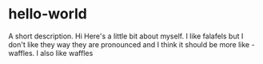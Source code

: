 # hello-world
A short description.
Hi 
Here's a little bit about myself.
I like falafels but I don't like they way they are pronounced and I think it should be more like - waffles.
I also like waffles
